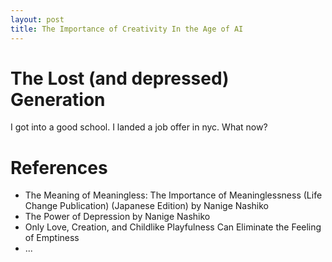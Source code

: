 ```yaml
---
layout: post
title: The Importance of Creativity In the Age of AI
---
```


# The Lost (and depressed) Generation

I got into a good school. I landed a job offer in nyc. What now?


# References

- The Meaning of Meaningless: The Importance of Meaninglessness (Life Change Publication) (Japanese Edition) by Nanige Nashiko
- The Power of Depression by Nanige Nashiko
- Only Love, Creation, and Childlike Playfulness Can Eliminate the Feeling of Emptiness
- ...
